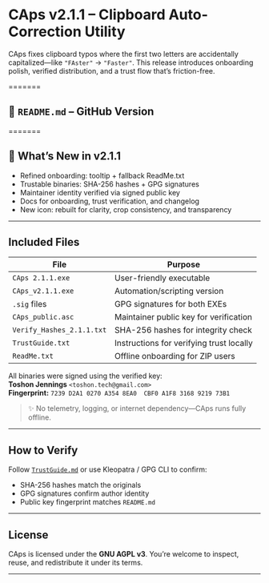 # CAps v2.1.1 – Clipboard Auto-Correction Utility

CAps fixes clipboard typos where the first two letters are accidentally capitalized—like `"FAster"` → `"Faster"`. 
This release introduces onboarding polish, verified distribution, and a trust flow that’s friction-free.

=======
## 📘 `README.md` – GitHub Version
=======
## 🔧 What’s New in v2.1.1


- Refined onboarding: tooltip + fallback ReadMe.txt
- Trustable binaries: SHA-256 hashes + GPG signatures
- Maintainer identity verified via signed public key
- Docs for onboarding, trust verification, and changelog
- New icon: rebuilt for clarity, crop consistency, and transparency

---

## Included Files

| File                     | Purpose                                 |
|--------------------------|------------------------------------------|
| `CAps 2.1.1.exe`         | User-friendly executable                 |
| `CAps_v2.1.1.exe`        | Automation/scripting version             |
| `.sig` files             | GPG signatures for both EXEs             |
| `CAps_public.asc`        | Maintainer public key for verification   |
| `Verify_Hashes_2.1.1.txt`| SHA-256 hashes for integrity check       |
| `TrustGuide.txt`         | Instructions for verifying trust locally |
| `ReadMe.txt`             | Offline onboarding for ZIP users         |

All binaries were signed using the verified key:  
**Toshon Jennings** `<toshon.tech@gmail.com>`  
**Fingerprint:** `7239 D2A1 0270 A354 8EA0  CBF0 A1F8 3168 9219 73B1`

> ✨ No telemetry, logging, or internet dependency—CAps runs fully offline.

---

## How to Verify

Follow [`TrustGuide.md`](https://github.com/toshon-jennings/DoubleCapsCorrect/blob/main/docs/TrustGuide.md) or use Kleopatra / GPG CLI to confirm:

- SHA-256 hashes match the originals
- GPG signatures confirm author identity
- Public key fingerprint matches `README.md`

---

## License

CAps is licensed under the **GNU AGPL v3**. You’re welcome to inspect, reuse, and redistribute it under its terms.

---
